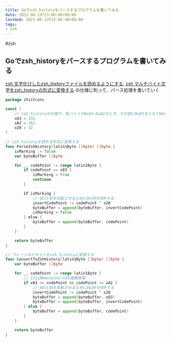 ```yaml
---
title: Goでzsh_historyをパースするプログラムを書いてみる
date: 2021-06-13T23:06:00+09:00
lastmod: 2021-06-13T23:06:48+09:00
tags:
- zsh
---
```


\#zsh

## Goでzsh_historyをパースするプログラムを書いてみる

[zsh 文字化けしたzsh_historyファイルを読めるようにする](note/zsh%20文字化けしたzsh_historyファイルを読めるようにする.md), [zsh マルチバイト文字をzsh_historyの形式に変換する](note/zsh%20マルチバイト文字をzsh_historyの形式に変換する.md) の仕様に則って、パース処理を書いていく

````go
package zhistconv

const (
	// zsh_historyの仕様で、各バイトが0x83~0xA2のとき、その前に0x83を入れて6bit目を反転させる
	x83 = 131
	xA2 = 162
	x20 = 32
)

// zsh_historyを読める形式に変換する
func ParseZshHistory(latin1Byte []byte) []byte {
	isMarking := false
	var byteBuffer []byte

	for _, codePoint := range latin1Byte {
		if codePoint == x83 {
			isMarking = true
			continue
		}

		if isMarking {
			// 6bit目を反転させるために0x20をXORする
			invertCodePoint := codePoint ^ x20
			byteBuffer = append(byteBuffer, invertCodePoint)
			isMarking = false
		} else {
			byteBuffer = append(byteBuffer, codePoint)
		}
	}

	return byteBuffer
}

// プレーンなテキストをzsh_historyに変換する
func ConvertToZshHistory(latin1Byte []byte) []byte {
	var byteBuffer []byte

	for _, codePoint := range latin1Byte {
		// 131は0metacharの10進数表現
		if x83 <= codePoint && codePoint <= xA2 {
			// 6bit目を反転させるために0x20をXORする
			invertCodePoint := codePoint ^ x20
			byteBuffer = append(byteBuffer, x83)
			byteBuffer = append(byteBuffer, invertCodePoint)
		} else {
			byteBuffer = append(byteBuffer, codePoint)
		}
	}

	return byteBuffer
}

````
